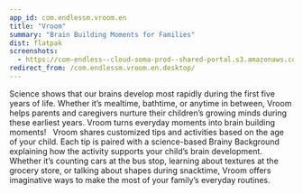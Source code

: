 ```yaml
---
app_id: com.endlessm.vroom.en
title: "Vroom"
summary: "Brain Building Moments for Families"
dist: flatpak
screenshots:
  - https://com-endless--cloud-soma-prod--shared-portal.s3.amazonaws.com/app107.screenshots.9d325102-6b53-41c9-a8d9-213c8e7e30e1.jpg
redirect_from: /com.endlessm.vroom.en.desktop/
---
```


<p>Science shows that our brains develop most rapidly during the first five years of life. Whether it’s mealtime, bathtime, or anytime in between, Vroom helps parents and caregivers nurture their children’s growing minds during these earliest years. Vroom turns everyday moments into brain building moments!     Vroom shares customized tips and activities based on the age of your child. Each tip is paired with a science-based Brainy Background explaining how the activity supports your child’s brain development. Whether it’s counting cars at the bus stop, learning about textures at the grocery store, or talking about shapes during snacktime, Vroom offers imaginative ways to make the most of your family’s everyday routines.</p>